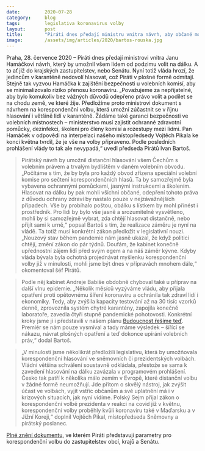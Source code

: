 ```yaml
---
date:         2020-07-28
category:     blog
tags:         legislativa koronavirus volby
layout:       post
title:        "Piráti dnes předají ministru vnitra návrh, aby občané mohli od podzimu volit na dálku. Lidé v karanténě nesmí přijít o své hlasy, říká předseda Ivan Bartoš"
image:        /assets/img/articles/2020/bartos-rouska.jpg
---  
```


 


Praha, 28. července 2020 – Piráti dnes předají ministrovi vnitra Janu Hamáčkovi návrh, který by umožnil všem lidem od podzimu volit na dálku. A to ať již do krajských zastupitelstev, nebo Senátu. Nyní totiž vláda hrozí, že jedincům v karanténě nedovolí hlasovat, což Piráti v plošné formě odmítají. Stejně tak vyzvou Hamáčka k zajištění bezpečnosti u volebních komisí, aby se minimalizovalo riziko přenosu koronaviru. „Považujeme za nepřijatelné, aby bylo komukoliv bez vážných důvodů odepřeno právo volit a podílet se na chodu země, ve které žije. Předložíme proto ministrovi dokument s návrhem na korespondenční volbu, která umožní zúčastnit se v říjnu hlasování i většině lidí v karanténě. Žádáme také garanci bezpečnosti ve volebních místnostech – ministerstvo musí zajistit ochranné zdravotní pomůcky, dezinfekci, školení pro členy komisí a rozestupy mezi lidmi. Pan Hamáček v odpovědi na interpelaci našeho místopředsedy Vojtěch Pikala ke konci května tvrdil, že je vše na volby připraveno. Podle posledních prohlášení vlády to tak ale nevypadá,“ uvedl předseda Pirátů Ivan Bartoš.  

> Pirátský návrh by umožnil distanční hlasování všem Čechům s volebním právem a trvalým bydlištěm v daném volebním obvodu. „Počítáme s tím, že by byla pro každý obvod zřízena speciální volební komise pro sečtení korespondenčních hlasů. Ta by samozřejmě byla vybavena ochrannými pomůckami, jasnými instrukcemi a školením. Hlasovat na dálku by pak mohli všichni občané, odepření tohoto práva z důvodu ochrany zdraví by nastalo pouze v nejzávažnějších případech. Vše by probíhalo poštou, obálku s lístkem by mohl přinést i prostředník. Pro lidi by bylo vše jasně a srozumitelně vysvětleno, mohli by si samozřejmě vybrat, zda chtějí hlasovat distančně, nebo přijít sami k urně,“ popsal Bartoš s tím, že realizace záměru je nyní na vládě. Ta totiž musí konkrétní zákon předložit v legislativní nouzi. „Nouzový stav během pandemie nám jasně ukázal, že když politici chtějí, změní zákon do pár týdnů. Doufám, že kabinet konečně upřednostní zájem lidí před svým egem a na náš záměr kývne. Kdyby vláda bývala byla ochotná projednávat myšlenku korespondenční volby již v minulosti, mohli jsme být dnes v přípravách mnohem dále,“ okomentoval šéf Pirátů. 

> Podle něj kabinet Andreje Babiše obdobně chyboval také u příprav na další vlnu epidemie. „Několik měsíců vyzýváme vládu, aby přijala opatření proti opětovnému šíření koronaviru a ochránila tak zdraví lidí i ekonomiky. Tedy, aby zvýšila kapacity testování až na 30 tisíc vzorků denně, zprovoznila systém chytré karantény, zapojila konečně laboratoře, zavedla čtyři stupně pandemické pohotovosti. Konkrétní kroky jsme jí i představili v našem plánu [Budoucnost řešíme teď](https://budoucnostresimeted.cz/). Premiér se nám pouze vysmíval a tady máme výsledek – šířící se nákazu, návrat plošných opatření a teď dokonce upírání volebních práv,“ dodal Bartoš.

> „V minulosti jsme několikrát předložili legislativu, která by umožňovala korespondenční hlasování ve sněmovních či prezidentských volbách. Vládní většina schválení soustavně odkládala, přestože se sama k zavedení hlasování na dálku zavázala v programovém prohlášení. Česko tak patří k několika málo zemím v Evropě, které distanční volbu v žádné formě neumožňují. Jde přitom o skvělý nástroj, jak zvýšit účast ve volbách, vyjít vstříc občanům a své uplatnění má i v krizových situacích, jak nyní vidíme. Polský Sejm přijal zákon o korespondenční volbě prezidenta v reakci na covid již v květnu, korespondenční volby proběhly kvůli koronaviru také v Maďarsku a v Jižní Koreji,“ doplnil Vojtěch Pikal, místopředseda Sněmovny a pirátský poslanec.

 

[Plné znění dokumentu](https://pirati.cz/assets/pdf/korona-korespondencni.pdf), ve kterém Piráti představují parametry pro korespondenční volbu do zastupitelstev obcí, krajů a Senátu. 
